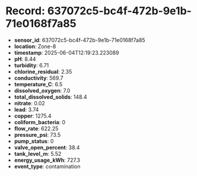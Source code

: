 # Record: 637072c5-bc4f-472b-9e1b-71e0168f7a85

- **sensor_id**: 637072c5-bc4f-472b-9e1b-71e0168f7a85
- **location**: Zone-8
- **timestamp**: 2025-06-04T12:19:23.223089
- **pH**: 8.44
- **turbidity**: 6.71
- **chlorine_residual**: 2.35
- **conductivity**: 569.7
- **temperature_C**: 6.5
- **dissolved_oxygen**: 7.0
- **total_dissolved_solids**: 148.4
- **nitrate**: 0.02
- **lead**: 3.74
- **copper**: 1275.4
- **coliform_bacteria**: 0
- **flow_rate**: 622.25
- **pressure_psi**: 73.5
- **pump_status**: 0
- **valve_open_percent**: 38.4
- **tank_level_m**: 5.52
- **energy_usage_kWh**: 727.3
- **event_type**: contamination